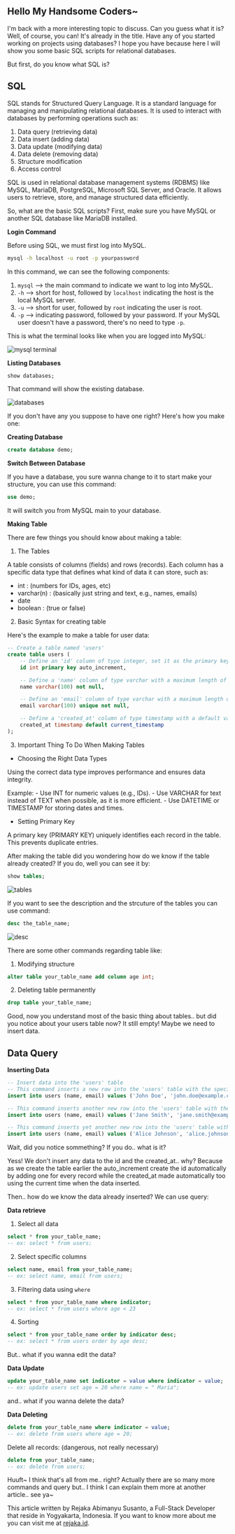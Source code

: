## Hello My Handsome Coders~

I'm back with a more interesting topic to discuss. Can you guess what it is? Well, of course, you can! It's already in the title. Have any of you started working on projects using databases? I hope you have because here I will show you some basic SQL scripts for relational databases.

But first, do you know what SQL is?

## SQL

SQL stands for Structured Query Language. It is a standard language for managing and manipulating relational databases. It is used to interact with databases by performing operations such as:

1. Data query (retrieving data)
2. Data insert (adding data)
3. Data update (modifying data)
4. Data delete (removing data)
5. Structure modification
6. Access control

SQL is used in relational database management systems (RDBMS) like MySQL, MariaDB, PostgreSQL, Microsoft SQL Server, and Oracle. It allows users to retrieve, store, and manage structured data efficiently.

So, what are the basic SQL scripts? First, make sure you have MySQL or another SQL database like MariaDB installed.

**Login Command**

Before using SQL, we must first log into MySQL.

```bash
mysql -h localhost -u root -p yourpassword
```

In this command, we can see the following components:

1. `mysql` --> the main command to indicate we want to log into MySQL.
2. `-h` --> short for host, followed by `localhost` indicating the host is the local MySQL server.
3. `-u` --> short for user, followed by `root` indicating the user is root.
4. `-p` --> indicating password, followed by your password. If your MySQL user doesn't have a password, there's no need to type `-p`.

This is what the terminal looks like when you are logged into MySQL:

![mysql terminal](./mysql-initiate.png "The MySQL terminal after login")

**Listing Databases**

```sql
show databases;
```

That command will show the existing database.

![databases](./databases.png "Showing all database")

If you don't have any you suppose to have one right? Here's how you make one:

**Creating Database**

```sql
create database demo;
```

**Switch Between Database**

If you have a database, you sure wanna change to it to start make your structure, you can use this command:

```sql
use demo;
```

It will switch you from MySQL main to your database.

**Making Table**

There are few things you should know about making a table:

1. The Tables

A table consists of columns (fields) and rows (records). Each column has a specific data type that defines what kind of data it can store, such as:

- int : (numbers for IDs, ages, etc)
- varchar(n) : (basically just string and text, e.g., names, emails)
- date
- boolean : (true or false)

2. Basic Syntax for creating table

Here's the example to make a table for user data:

```sql
-- Create a table named 'users'
create table users (
    -- Define an 'id' column of type integer, set it as the primary key, and enable auto-increment
    id int primary key auto_increment,

    -- Define a 'name' column of type varchar with a maximum length of 100 characters, and make it not nullable
    name varchar(100) not null,

    -- Define an 'email' column of type varchar with a maximum length of 100 characters, make it unique and not nullable
    email varchar(100) unique not null,

    -- Define a 'created_at' column of type timestamp with a default value of the current timestamp
    created_at timestamp default current_timestamp
);
```

3. Important Thing To Do When Making Tables

- Choosing the Right Data Types

Using the correct data type improves performance and ensures data integrity.

Example: - Use INT for numeric values (e.g., IDs). - Use VARCHAR for text instead of TEXT when possible, as it is more efficient. - Use DATETIME or TIMESTAMP for storing dates and times.

- Setting Primary Key

A primary key (PRIMARY KEY) uniquely identifies each record in the table. This prevents duplicate entries.

After making the table did you wondering how do we know if the table already created? If you do, well you can see it by:

```sql
show tables;
```

![tables](./tables.png "show tables")

If you want to see the description and the strcuture of the tables you can use command:

```sql
desc the_table_name;
```

![desc](./desc.png "desc the tables")

There are some other commands regarding table like:

1. Modifying structure

```sql
alter table your_table_name add column age int;
```

2. Deleting table permanently

```sql
drop table your_table_name;
```

Good, now you understand most of the basic thing about tables.. but did you notice about your users table now? It still empty! Maybe we need to insert data.

## Data Query

**Inserting Data**

```sql
-- Insert data into the 'users' table
-- This command inserts a new row into the 'users' table with the specified 'name' and 'email' values.
insert into users (name, email) values ('John Doe', 'john.doe@example.com');

-- This command inserts another new row into the 'users' table with the specified 'name' and 'email' values.
insert into users (name, email) values ('Jane Smith', 'jane.smith@example.com');

-- This command inserts yet another new row into the 'users' table with the specified 'name' and 'email' values.
insert into users (name, email) values ('Alice Johnson', 'alice.johnson@example.com');
```

Wait, did you notice sommething? If you do.. what is it?

Yess! We don't insert any data to the id and the created_at.. why? Because as we create the table earlier the auto_increment create the id automatically by adding one for every record while the created_at made automatically too using the current time when the data inserted.

Then.. how do we know the data already inserted? We can use query:

**Data retrieve**

1. Select all data

```sql
select * from your_table_name;
-- ex: select * from users;
```

2. Select specific columns

```sql
select name, email from your_table_name;
-- ex: select name, email from users;
```

3. Filtering data using `where`

```sql
select * from your_table_name where indicator;
-- ex: select * from users where age < 23
```

4. Sorting

```sql
select * from your_table_name order by indicator desc;
-- ex: select * from users order by age desc;
```

But.. what if you wanna edit the data?

**Data Update**

```sql
update your_table_name set indicator = value where indicator = value;
-- ex: update users set age = 20 where name = " Maria";
```

and.. what if you wanna delete the data?

**Data Deleting**

```sql
delete from your_table_name where indicator = value;
-- ex: delete from users where age = 20;
```

Delete all records: (dangerous, not really necessary)

```sql
delete from your_table_name;
-- ex: delete from users;
```

Huuft~ I think that's all from me.. right? Actually there are so many more commands and query but.. I think I can explain them more at another article.. see ya~

This article written by Rejaka Abimanyu Susanto, a Full-Stack Developer that reside in Yogyakarta, Indonesia. If you want to know more about me you can visit me at <a href="https://rejaka.id" target="_blank">rejaka.id</a>.
